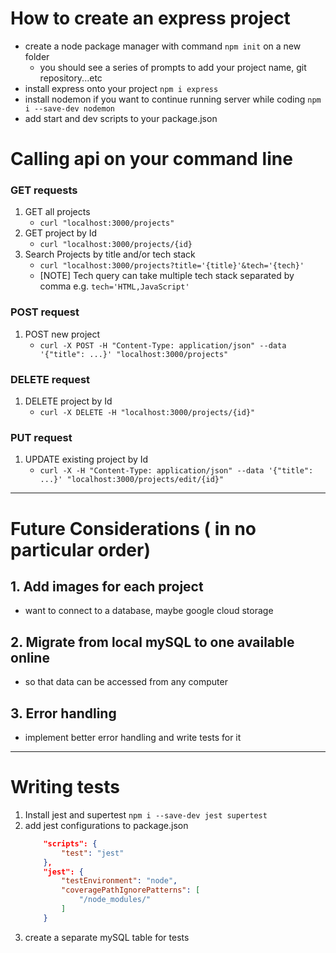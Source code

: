 # How to create an express project
- create a node package manager with command `npm init` on a new folder
    - you should see a series of prompts to add your project name, git repository...etc
- install express onto your project `npm i express`
- install nodemon if you want to continue running server while coding `npm i --save-dev nodemon`
- add start and dev scripts to your package.json


# Calling api on your command line
### GET requests
1. GET all projects
    - `curl "localhost:3000/projects"`
2. GET project by Id
    - `curl "localhost:3000/projects/{id}`
3. Search Projects by title and/or tech stack
    - `curl "localhost:3000/projects?title='{title}'&tech='{tech}'`
    - [NOTE] Tech query can take multiple tech stack separated by comma e.g. `tech='HTML,JavaScript'`

### POST request
1. POST new project
    - `curl -X POST -H "Content-Type: application/json" --data '{"title": ...}' "localhost:3000/projects"`

### DELETE request
1. DELETE project by Id
    - `curl -X DELETE -H "localhost:3000/projects/{id}"`

### PUT request
1. UPDATE existing project by Id
    - `curl -X -H "Content-Type: application/json" --data '{"title": ...}' "localhost:3000/projects/edit/{id}"`


---
# Future Considerations ( in no particular order)
## 1. Add images for each project
- want to connect to a database, maybe google cloud storage
## 2. Migrate from local mySQL to one available online
- so that data can be accessed from any computer
## 3. Error handling
- implement better error handling and write tests for it

---
# Writing tests
1. Install jest and supertest `npm i --save-dev jest supertest`
2. add jest configurations to package.json
    ```json
        "scripts": {
            "test": "jest"
        },
        "jest": {
            "testEnvironment": "node",
            "coveragePathIgnorePatterns": [
                "/node_modules/"
            ]
        }
    ```
3. create a separate mySQL table for tests



